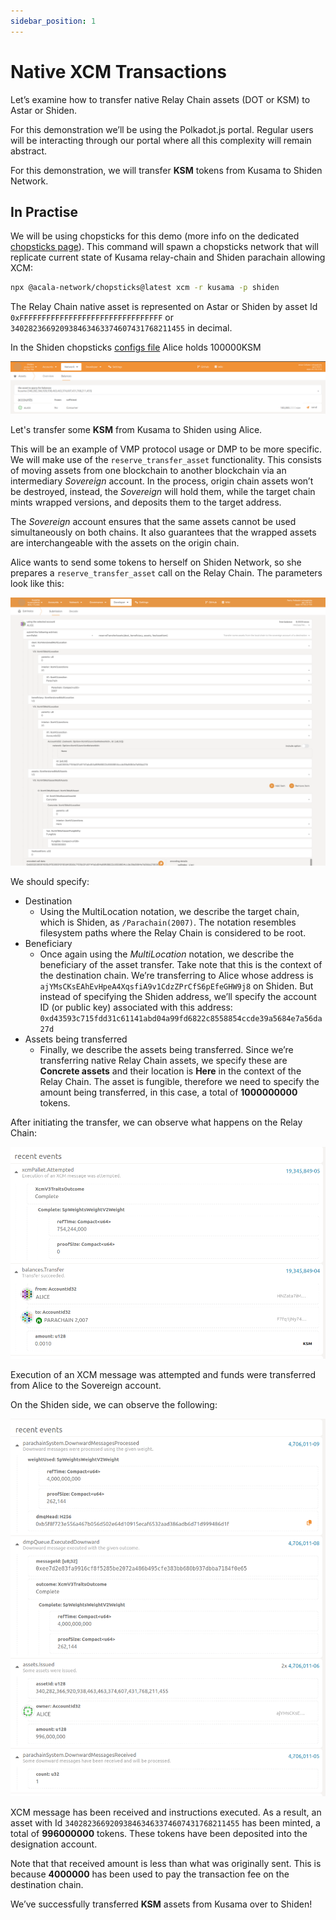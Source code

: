 ```yaml
---
sidebar_position: 1
---
```


# Native XCM Transactions

Let’s examine how to transfer native Relay Chain assets (DOT or KSM) to Astar or Shiden.

For this demonstration we’ll be using the Polkadot.js portal. Regular users will be interacting through our portal where all this complexity will remain abstract.

For this demonstration, we will transfer **KSM** tokens from Kusama to Shiden Network.

## In Practise

We will be using chopsticks for this demo (more info on the dedicated [chopsticks page](/docs/build/environment/chopsticks.md)).
This command will spawn a chopsticks network that will replicate current state of Kusama relay-chain and Shiden parachain allowing XCM:

```bash
npx @acala-network/chopsticks@latest xcm -r kusama -p shiden
```

The Relay Chain native asset is represented on Astar or Shiden by asset Id `0xFFFFFFFFFFFFFFFFFFFFFFFFFFFFFFFF` or `340282366920938463463374607431768211455` in decimal.

In the Shiden chopsticks [configs file](https://github.com/AcalaNetwork/chopsticks/blob/97b42a16d9f3fb32069eb2c19e05d7b80e250c3c/configs/shiden.yml#L25) Alice holds 100000KSM

![1](img/1.png)

Let's transfer some **KSM** from Kusama to Shiden using Alice.

This will be an example of VMP protocol usage or DMP to be more specific. We will make use of the `reserve_transfer_asset` functionality. This consists of moving assets from one blockchain to another blockchain via an intermediary _Sovereign_ account. In the process, origin chain assets won’t be destroyed, instead, the _Sovereign_ will hold them, while the target chain mints wrapped versions, and deposits them to the target address.

The _Sovereign_ account ensures that the same assets cannot be used simultaneously on both chains. It also guarantees that the wrapped assets are interchangeable with the assets on the origin chain.

Alice wants to send some tokens to herself on Shiden Network, so she prepares a `reserve_transfer_asset` call on the Relay Chain. The parameters look like this:

![XCM message to send KSM from Kusama to Shiden via reserveAssetTransfer](img/2.png)

We should specify:

- Destination
  - Using the MultiLocation notation, we describe the target chain, which is Shiden, as `/Parachain(2007)`. The notation resembles filesystem paths where the Relay Chain is considered to be root.
- Beneficiary
  - Once again using the _MultiLocation_ notation, we describe the beneficiary of the asset transfer. Take note that this is the context of the destination chain. We’re transferring to Alice whose address is `ajYMsCKsEAhEvHpeA4XqsfiA9v1CdzZPrCfS6pEfeGHW9j8` on Shiden. But instead of specifying the Shiden address, we’ll specify the account ID (or public key) associated with this address: `0xd43593c715fdd31c61141abd04a99fd6822c8558854ccde39a5684e7a56da27d`
- Assets being transferred
  - Finally, we describe the assets being transferred. Since we’re transferring native Relay Chain assets, we specify these are **Concrete assets** and their location is **Here** in the context of the Relay Chain. The asset is fungible, therefore we need to specify the amount being transferred, in this case, a total of **1000000000** tokens.

After initiating the transfer, we can observe what happens on the Relay Chain:

![Execution of an XCM message was attempted and funds were transferred from Alice to the Sovereign account.](img/3.png)

Execution of an XCM message was attempted and funds were transferred from Alice to the Sovereign account.

On the Shiden side, we can observe the following:

![4](img/4.png)

XCM message has been received and instructions executed. As a result, an asset with Id `340282366920938463463374607431768211455` has been minted, a total of **996000000** tokens. These tokens have been deposited into the designation account.

Note that that received amount is less than what was originally sent. This is because **4000000** has been used to pay the transaction fee on the destination chain.

We’ve successfully transferred **KSM** assets from Kusama over to Shiden!
